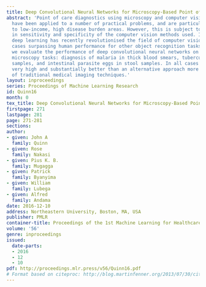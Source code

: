 ```yaml
---
title: Deep Convolutional Neural Networks for Microscopy-Based Point of Care Diagnostics
abstract: 'Point of care diagnostics using microscopy and computer vision methods
  have been applied to a number of practical problems, and are particularly relevant
  to low-income, high disease burden areas. However, this is subject to the limitations
  in sensitivity and specificity of the computer vision methods used. In general,
  deep learning has recently revolutionised the field of computer vision, in some
  cases surpassing human performance for other object recognition tasks. In this paper,
  we evaluate the performance of deep convolutional neural networks on three different
  microscopy tasks: diagnosis of malaria in thick blood smears, tuberculosis in sputum
  samples, and intestinal parasite eggs in stool samples. In all cases accuracy is
  very high and substantially better than an alternative approach more representative
  of traditional medical imaging techniques.'
layout: inproceedings
series: Proceedings of Machine Learning Research
id: Quinn16
month: 0
tex_title: Deep Convolutional Neural Networks for Microscopy-Based Point of Care Diagnostics
firstpage: 271
lastpage: 281
page: 271-281
sections: 
author:
- given: John A
  family: Quinn
- given: Rose
  family: Nakasi
- given: Pius K. B.
  family: Mugagga
- given: Patrick
  family: Byanyima
- given: William
  family: Lubega
- given: Alfred
  family: Andama
date: 2016-12-10
address: Northeastern University, Boston, MA, USA
publisher: PMLR
container-title: Proceedings of the 1st Machine Learning for Healthcare Conference
volume: '56'
genre: inproceedings
issued:
  date-parts:
  - 2016
  - 12
  - 10
pdf: http://proceedings.mlr.press/v56/Quinn16.pdf
# Format based on citeproc: http://blog.martinfenner.org/2013/07/30/citeproc-yaml-for-bibliographies/
---
```

